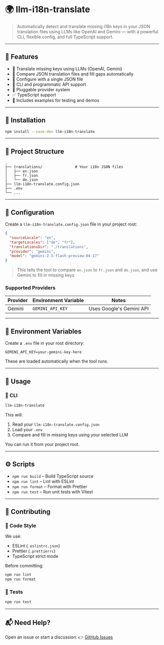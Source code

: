 # 🌍 llm-i18n-translate

> Automatically detect and translate missing i18n keys in your JSON translation files using LLMs like OpenAI and Gemini — with a powerful CLI, flexible config, and full TypeScript support.

---

## 🚀 Features

* 🧐 Translate missing keys using LLMs (OpenAI, Gemini)
* 📂 Compare JSON translation files and fill gaps automatically
* 🔧 Configure with a single JSON file
* 🤖 CLI and programmatic API support
* 🔌 Pluggable provider system
* ✅ TypeScript support
* 🧪 Includes examples for testing and demos

---

## 📆 Installation

```bash
npm install --save-dev llm-i18n-translate
```

---

## 📁 Project Structure

```
.
├── translations/               # Your i18n JSON files
│   ├── en.json
│   ├── fr.json
│   └── de.json
├── llm-i18n-translate.config.json
├── .env
└── ...
```

---

## 🔧 Configuration

Create a `llm-i18n-translate.config.json` file in your project root:

```json
{
  "sourceLocale": "en",
  "targetLocales": ["de", "fr"],
  "translationsDir": "./translations",
  "provider": "gemini",
  "model": "gemini-2.5-flash-preview-04-17"
}
```

> This tells the tool to compare `en.json` to `fr.json` and `de.json`, and use Gemini to fill in missing keys.

### Supported Providers

| Provider | Environment Variable | Notes                    |
| -------- | -------------------- | ------------------------ |
| Gemini   | `GEMINI_API_KEY`     | Uses Google's Gemini API |

---

## 🔐 Environment Variables

Create a `.env` file in your root directory:

```
GEMINI_API_KEY=your-gemini-key-here
```

These are loaded automatically when the tool runs.

---

## 🚀 Usage

### 🔸 CLI

```bash
llm-i18n-translate
```

This will:

1. Read your `llm-i18n-translate.config.json`
2. Load your `.env`
3. Compare and fill in missing keys using your selected LLM

You can run it from your project root.

---

## ⚙️ Scripts

* `npm run build` – Build TypeScript source
* `npm run lint` – Lint with ESLint
* `npm run format` – Format with Prettier
* `npm run test` – Run unit tests with Vitest

---

## 🤝 Contributing

### 📀 Code Style

We use:

* ESLint (`.eslintrc.json`)
* Prettier (`.prettierrc`)
* TypeScript strict mode

Before committing:

```bash
npm run lint
npm run format
```

### 🧪 Tests

```bash
npm run test
```

---

## 📬 Need Help?

Open an issue or start a discussion:
👉 [GitHub Issues](https://github.com/miriban/llm-i18n-translate/issues)
